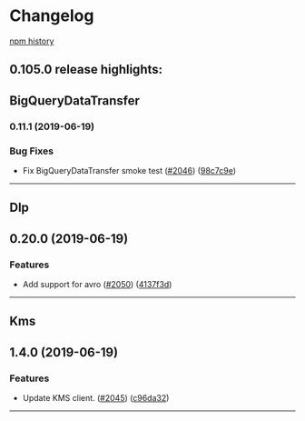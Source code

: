 # Changelog

[npm history][1]

[1]: https://www.npmjs.com/package/google-cloud-php?activeTab=versions

## 0.105.0 release highlights:

## BigQueryDataTransfer

### 0.11.1 (2019-06-19)


### Bug Fixes

* Fix BigQueryDataTransfer smoke test ([#2046](https://www.github.com/googleapis/google-cloud-php/issues/2046)) ([98c7c9e](https://www.github.com/googleapis/google-cloud-php/commit/98c7c9e))

----

## Dlp

## 0.20.0 (2019-06-19)


### Features

* Add support for avro ([#2050](https://www.github.com/googleapis/google-cloud-php/issues/2050)) ([4137f3d](https://www.github.com/googleapis/google-cloud-php/commit/4137f3d))

----

## Kms

## 1.4.0 (2019-06-19)


### Features

* Update KMS client. ([#2045](https://www.github.com/googleapis/google-cloud-php/issues/2045)) ([c96da32](https://www.github.com/googleapis/google-cloud-php/commit/c96da32))

----
